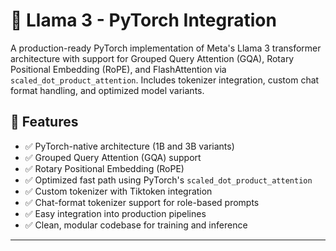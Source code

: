 # 🦙 Llama 3 - PyTorch Integration

A production-ready PyTorch implementation of Meta's Llama 3 transformer architecture with support for Grouped Query Attention (GQA), Rotary Positional Embedding (RoPE), and FlashAttention via `scaled_dot_product_attention`. Includes tokenizer integration, custom chat format handling, and optimized model variants.

## 🚀 Features

- ✅ PyTorch-native architecture (1B and 3B variants)
- ✅ Grouped Query Attention (GQA) support
- ✅ Rotary Positional Embedding (RoPE)
- ✅ Optimized fast path using PyTorch's `scaled_dot_product_attention`
- ✅ Custom tokenizer with Tiktoken integration
- ✅ Chat-format tokenizer support for role-based prompts
- ✅ Easy integration into production pipelines
- ✅ Clean, modular codebase for training and inference

---